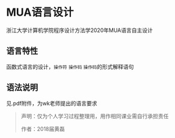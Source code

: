 # MUA语言设计

浙江大学计算机学院程序设计方法学2020年MUA语言自主设计

## 语言特性

函数式语言的设计，`操作符` `操作码` `操作码`的形式解释语句

## 语法说明

见.pdf附件，为wk老师提出的语言要求

> 声明：仅为个人学习过程整理用，用作相同课业需自行承担责任
>
> 作者：2018届黄磊
